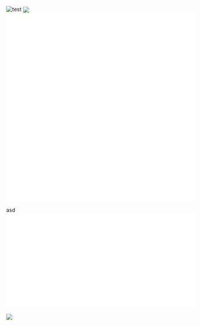 ![test](https://user-images.githubusercontent.com/21148384/210899860-15b54654-5143-4191-9f0f-c25ef11a319b.svg)
<img valign="middle" src="https://user-images.githubusercontent.com/21148384/210899860-15b54654-5143-4191-9f0f-c25ef11a319b.svg">
<img valign="middle" src="https://raw.githubusercontent.com/D3VL-Jack/md-test/main/resizing.svg">
<img valign="middle" src="https://raw.githubusercontent.com/D3VL-Jack/md-test/main/iframe.svg">

asd
<a href="#self" id="self">
    <img src="https://raw.githubusercontent.com/D3VL-Jack/md-test/main/resizing.svg" ismap>
</a>

<a href="#self" id="self">
    <img src="https://n3w.d3vl.com/resizing.svg" ismap>
</a>

